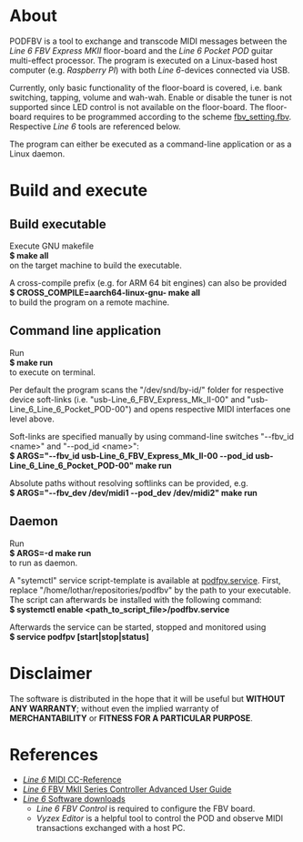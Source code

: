 # About
PODFBV is a tool to exchange and transcode MIDI messages between the *Line 6 FBV Express MKII* floor-board and the *Line 6 Pocket POD* guitar multi-effect processor. The program is executed on a Linux-based host computer (e.g. *Raspberry PI*) with both *Line 6*-devices connected via USB.

Currently, only basic functionality of the floor-board is covered, i.e. bank switching, tapping, volume and wah-wah. Enable or disable the tuner is not supported since LED control is not available on the floor-board.
The floor-board requires to be programmed according to the scheme <a href=https://github.com/kurzlo/podfbv/blob/master/misc/fbv_settings.fbv>fbv_setting.fbv</a>.
Respective *Line 6* tools are referenced below.

The program can either be executed as a command-line application or as a Linux daemon.

# Build and execute

## Build executable
Execute GNU makefile \
**$ make all** \
on the target machine to build the executable.

A cross-compile prefix (e.g. for ARM 64 bit engines) can also be provided \
**$ CROSS_COMPILE=aarch64-linux-gnu- make all** \
to build the program on a remote machine.

## Command line application
Run \
**$ make run** \
to execute on terminal.

Per default the program scans the "/dev/snd/by-id/" folder for respective device soft-links (i.e. "usb-Line_6_FBV_Express_Mk_II-00" and "usb-Line_6_Line_6_Pocket_POD-00") and opens respective MIDI interfaces one level above.

Soft-links are specified manually by using command-line switches "--fbv_id \<name>" and "--pod_id \<name>": \
**$ ARGS="--fbv_id usb-Line_6_FBV_Express_Mk_II-00 --pod_id usb-Line_6_Line_6_Pocket_POD-00" make run**

Absolute paths without resolving softlinks can be provided, e.g. \
**$ ARGS="--fbv_dev /dev/midi1 --pod_dev /dev/midi2" make run**

## Daemon
Run \
**$ ARGS=-d make run** \
to run as daemon.

A "sytemctl" service script-template is available at <a href=https://github.com/kurzlo/podfbv/blob/master/podfbv.service>podfpv.service</a>.
First, replace "/home/lothar/repositories/podfbv" by the path to your executable.
The script can afterwards be installed with the following command: \
**$ systemctl enable <path_to_script_file>/podfbv.service**

Afterwards the service can be started, stopped and monitored using \
**$ service podfpv [start|stop|status]**

# Disclaimer
The software is distributed in the hope that it will be useful but **WITHOUT ANY WARRANTY**;
without even the implied warranty of **MERCHANTABILITY** or **FITNESS FOR A PARTICULAR PURPOSE**.

# References
* <a href=https://line6.com/data/l/0a06000f1344c45ecbcd6e0293/application/pdf/MIDI%20Continuous%20Controller%20Reference%20>*Line 6* MIDI CC-Reference</a>
* <a href=https://line6.com/data/6/0a060b316ac34f0593cc41922/application/pdf/FBV%20MkII%20Series%20Controller%20Advanced%20User%20Guide%20-%20English%20(%20Rev%20B%20).pdf>*Line 6* FBV MkII Series Controller Advanced User Guide</a>
* <a href=https://de.line6.com/software/index.html>*Line 6* Software downloads</a>
  * *Line 6 FBV Control* is required to configure the FBV board.
  * *Vyzex Editor* is a helpful tool to control the POD and observe MIDI transactions exchanged with a host PC.
